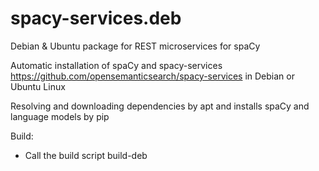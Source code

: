 # spacy-services.deb
Debian &amp; Ubuntu package for REST microservices for spaCy

Automatic installation of spaCy and spacy-services https://github.com/opensemanticsearch/spacy-services in Debian or Ubuntu Linux

Resolving and downloading dependencies by apt and installs spaCy and language models by pip


Build:

- Call the build script build-deb
